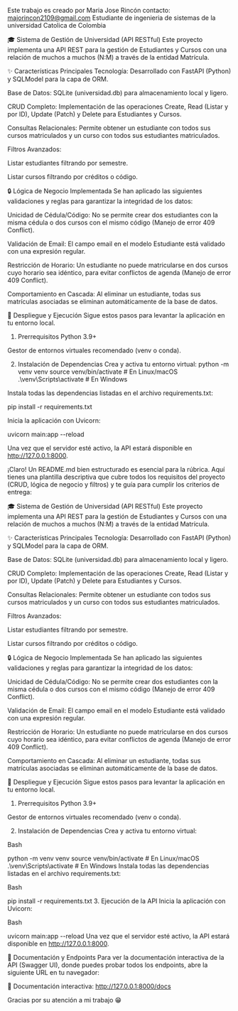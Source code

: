 Este trabajo es creado por Maria Jose Rincón 
contacto: majorincon2109@gmail.com
Estudiante de ingenieria de sistemas de la universidad Catolica de Colombia 

🎓 Sistema de Gestión de Universidad (API RESTful)
Este proyecto implementa una API REST para la gestión de Estudiantes y Cursos con una relación de muchos a muchos (N:M) a través de la entidad Matrícula.

✨ Características Principales
Tecnología: Desarrollado con FastAPI (Python) y SQLModel para la capa de ORM.

Base de Datos: SQLite (universidad.db) para almacenamiento local y ligero.

CRUD Completo: Implementación de las operaciones Create, Read (Listar y por ID), Update (Patch) y Delete para Estudiantes y Cursos.

Consultas Relacionales: Permite obtener un estudiante con todos sus cursos matriculados y un curso con todos sus estudiantes matriculados.

Filtros Avanzados:

Listar estudiantes filtrando por semestre.

Listar cursos filtrando por créditos o código.

🔒 Lógica de Negocio Implementada
Se han aplicado las siguientes validaciones y reglas para garantizar la integridad de los datos:

Unicidad de Cédula/Código: No se permite crear dos estudiantes con la misma cédula o dos cursos con el mismo código (Manejo de error 409 Conflict).

Validación de Email: El campo email en el modelo Estudiante está validado con una expresión regular.

Restricción de Horario: Un estudiante no puede matricularse en dos cursos cuyo horario sea idéntico, para evitar conflictos de agenda (Manejo de error 409 Conflict).

Comportamiento en Cascada: Al eliminar un estudiante, todas sus matrículas asociadas se eliminan automáticamente de la base de datos.

🚀 Despliegue y Ejecución
Sigue estos pasos para levantar la aplicación en tu entorno local.

1. Prerrequisitos
Python 3.9+

Gestor de entornos virtuales recomendado (venv o conda).

2. Instalación de Dependencias
Crea y activa tu entorno virtual:
python -m venv venv
source venv/bin/activate  # En Linux/macOS
.\venv\Scripts\activate   # En Windows


Instala todas las dependencias listadas en el archivo requirements.txt:

pip install -r requirements.txt


Inicia la aplicación con Uvicorn:

uvicorn main:app --reload

Una vez que el servidor esté activo, la API estará disponible en http://127.0.0.1:8000.

¡Claro! Un README.md bien estructurado es esencial para la rúbrica. Aquí tienes una plantilla descriptiva que cubre todos los requisitos del proyecto (CRUD, lógica de negocio y filtros) y te guía para cumplir los criterios de entrega:

🎓 Sistema de Gestión de Universidad (API RESTful)
Este proyecto implementa una API REST para la gestión de Estudiantes y Cursos con una relación de muchos a muchos (N:M) a través de la entidad Matrícula.

✨ Características Principales
Tecnología: Desarrollado con FastAPI (Python) y SQLModel para la capa de ORM.

Base de Datos: SQLite (universidad.db) para almacenamiento local y ligero.

CRUD Completo: Implementación de las operaciones Create, Read (Listar y por ID), Update (Patch) y Delete para Estudiantes y Cursos.

Consultas Relacionales: Permite obtener un estudiante con todos sus cursos matriculados y un curso con todos sus estudiantes matriculados.

Filtros Avanzados:

Listar estudiantes filtrando por semestre.

Listar cursos filtrando por créditos o código.

🔒 Lógica de Negocio Implementada
Se han aplicado las siguientes validaciones y reglas para garantizar la integridad de los datos:

Unicidad de Cédula/Código: No se permite crear dos estudiantes con la misma cédula o dos cursos con el mismo código (Manejo de error 409 Conflict).

Validación de Email: El campo email en el modelo Estudiante está validado con una expresión regular.

Restricción de Horario: Un estudiante no puede matricularse en dos cursos cuyo horario sea idéntico, para evitar conflictos de agenda (Manejo de error 409 Conflict).

Comportamiento en Cascada: Al eliminar un estudiante, todas sus matrículas asociadas se eliminan automáticamente de la base de datos.

🚀 Despliegue y Ejecución
Sigue estos pasos para levantar la aplicación en tu entorno local.

1. Prerrequisitos
Python 3.9+

Gestor de entornos virtuales recomendado (venv o conda).

2. Instalación de Dependencias
Crea y activa tu entorno virtual:

Bash

python -m venv venv
source venv/bin/activate  # En Linux/macOS
.\venv\Scripts\activate   # En Windows
Instala todas las dependencias listadas en el archivo requirements.txt:

Bash

pip install -r requirements.txt
3. Ejecución de la API
Inicia la aplicación con Uvicorn:

Bash

uvicorn main:app --reload
Una vez que el servidor esté activo, la API estará disponible en http://127.0.0.1:8000.

📖 Documentación y Endpoints
Para ver la documentación interactiva de la API (Swagger UI), donde puedes probar todos los endpoints, abre la siguiente URL en tu navegador:

🔗 Documentación interactiva: http://127.0.0.1:8000/docs

Gracias por su atención a mi trabajo 😁
